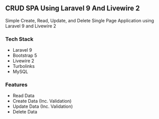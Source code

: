 ## CRUD SPA Using Laravel 9 And Livewire 2

Simple Create, Read, Update, and Delete Single Page Application using Laravel 9 and Livewire 2

### Tech Stack

- Laravel 9
- Bootstrap 5
- Livewire 2
- Turbolinks
- MySQL

### Features

- Read Data
- Create Data (Inc. Validation)
- Update Data (Inc. Validation)
- Delete Data 